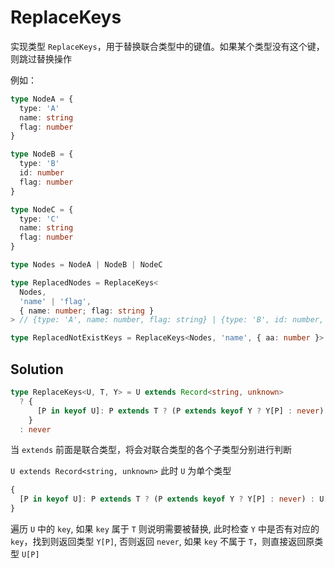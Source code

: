 # ReplaceKeys

实现类型 `ReplaceKeys`，用于替换联合类型中的键值。如果某个类型没有这个键，则跳过替换操作

例如：

```ts
type NodeA = {
  type: 'A'
  name: string
  flag: number
}

type NodeB = {
  type: 'B'
  id: number
  flag: number
}

type NodeC = {
  type: 'C'
  name: string
  flag: number
}

type Nodes = NodeA | NodeB | NodeC

type ReplacedNodes = ReplaceKeys<
  Nodes,
  'name' | 'flag',
  { name: number; flag: string }
> // {type: 'A', name: number, flag: string} | {type: 'B', id: number, flag: string} | {type: 'C', name: number, flag: string} // would replace name from string to number, replace flag from number to string.

type ReplacedNotExistKeys = ReplaceKeys<Nodes, 'name', { aa: number }> // {type: 'A', name: never, flag: number} | NodeB | {type: 'C', name: never, flag: number} // would replace name to never
```

## Solution

```ts
type ReplaceKeys<U, T, Y> = U extends Record<string, unknown>
  ? {
      [P in keyof U]: P extends T ? (P extends keyof Y ? Y[P] : never) : U[P]
    }
  : never
```

当 `extends` 前面是联合类型，将会对联合类型的各个子类型分别进行判断

`U extends Record<string, unknown>` 此时 `U` 为单个类型

```ts
{
  [P in keyof U]: P extends T ? (P extends keyof Y ? Y[P] : never) : U[P]
}
```

遍历 `U` 中的 `key`, 如果 `key` 属于 `T` 则说明需要被替换, 此时检查 `Y` 中是否有对应的 `key`，找到则返回类型 `Y[P]`, 否则返回 `never`, 如果 `key` 不属于 `T`，则直接返回原类型 `U[P]`
